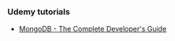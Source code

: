 ### Udemy tutorials
- [MongoDB - The Complete Developer's Guide](https://udemy.com/course/mongodb-the-complete-developers-guide)

